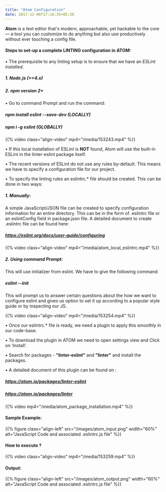 ```yaml
---
title: "Atom Configuration"
date: 2017-12-06T17:16:35+05:30
---
```


__Atom__ is a text editor that's modern, approachable, yet hackable to the core — a tool you can customize to do anything but also use productively without ever touching a config file.

#### Steps to set-up a complete __LINTING__ configuration in __ATOM__:

•	The prerequisite to any linting setup is to ensure that we have an _ESLint installed_.<br/>

#####  1. __Node.js (>=4.x)__
#####  2. __npm version 2+__

•	Go to command Prompt and run the command:<br/>
##### __npm install eslint --save-dev (LOCALLY)__
##### __npm i -g eslint (GLOBALLY)__

{{%
  video class="align-video" mp4="/media/153243.mp4"
%}}

•	If this local installation of ESLint is __NOT__ found, Atom will use the built-in ESLint in the linter-eslint package itself.

•	The recent versions of ESLint do not use any rules by-default. This means we have to specify a configuration file for our project.

•	To specify the linting rules an eslintrc.* file should be created. This can be done in two ways:

##### 1. Manually:
A simple JavaScript/JSON file can be created to specify configuration information for an entire directory. This can be in the form of .eslintrc file or an eslintConfig field in package.json file. A detailed document to create .eslintrc file can be found here:

##### https://eslint.org/docs/user-guide/configuring

{{%
  video class="align-video" mp4="/media/atom_local_eslintrc.mp4"
%}}

##### 2. Using command Prompt:
This will use initializer from eslint. We have to give the following command:<br/>

#####  __eslint --init__

This will prompt us to answer certain questions about the how we want to configure eslint and gives us option to set it up according to a popular style guide or by inspecting our JS.

{{%
  video class="align-video" mp4="/media/153254.mp4"
%}}


•	Once our eslintrc.* file is ready, we need a plugin to apply this smoothly in our code-base.

•	To download the plugin in ATOM we need to open settings view and Click on ‘Install’.

•	Search for packages - __"linter-eslint"__ and __"linter"__ and install the packages.

•	A detailed document of this plugin can be found on :
##### https://atom.io/packages/linter-eslint
##### https://atom.io/packages/linter

{{%
  video mp4="/media/atom_package_installation.mp4"
%}}

#### Sample Example:

{{% figure class="align-left" src="/images/atom_input.png" width="60%" alt="JavaScript Code and associated .eslintrc.js file" %}}

#### How to execute ?

{{%
  video class="align-video" mp4="/media/153259.mp4"
%}}

#### Output:

{{% figure class="align-left" src="/images/atom_output.png" width="60%" alt="JavaScript Code and associated .eslintrc.js file" %}}
